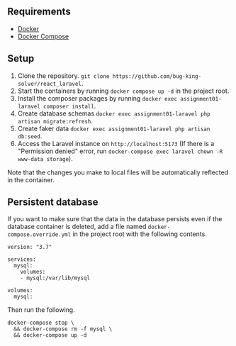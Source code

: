 ## Requirements

- [Docker](https://docs.docker.com/install)
- [Docker Compose](https://docs.docker.com/compose/install)

## Setup

1. Clone the repository. `git clone https://github.com/bug-king-solver/react_laravel`.
2. Start the containers by running `docker compose up -d` in the project root.
3. Install the composer packages by running `docker exec assignment01-laravel composer install`.
4. Create database schemas `docker exec assignment01-laravel php artisan migrate:refresh`.
5. Create faker data `docker exec assignment01-laravel php artisan db:seed`.
6. Access the Laravel instance on `http://localhost:5173` (If there is a "Permission denied" error, run `docker-compose exec laravel chown -R www-data storage`).

Note that the changes you make to local files will be automatically reflected in the container.

## Persistent database

If you want to make sure that the data in the database persists even if the database container is deleted, add a file named `docker-compose.override.yml` in the project root with the following contents.

```
version: "3.7"

services:
  mysql:
    volumes:
    - mysql:/var/lib/mysql

volumes:
  mysql:
```

Then run the following.

```
docker-compose stop \
  && docker-compose rm -f mysql \
  && docker-compose up -d
```
